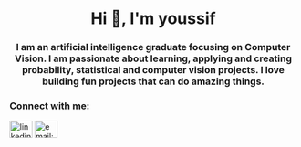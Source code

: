 <h1 align="center">Hi 👋, I'm youssif</h1>
<h3 align="center">I am an artificial intelligence graduate focusing on Computer Vision. I am passionate about learning, applying and creating probability, statistical and computer vision projects. I love building fun projects that can do amazing things.</h3>

<h3 align="left">Connect with me:</h3>
<p align="left">
<a href="https://linkedin.com/in/linkedin.com/in/youssif-adel-moussa-888b8a178" target="blank"><img align="center" src="https://raw.githubusercontent.com/rahuldkjain/github-profile-readme-generator/master/src/images/icons/Social/linked-in-alt.svg" alt="linkedin.com/in/youssif-adel-moussa-888b8a178" height="30" width="40" /></a>
<a href="https://hashnode.com/email:youssifadel2222@gmail.com" target="blank"><img align="center" src="https://raw.githubusercontent.com/rahuldkjain/github-profile-readme-generator/master/src/images/icons/Social/mail.svg" alt="email:youssifadel2222@gmail.com" height="30" width="40" /></a>
</p>
